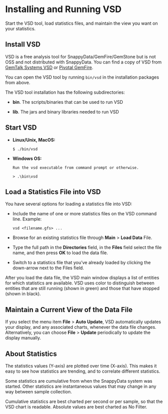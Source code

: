 # Installing and Running VSD


Start the VSD tool, load statistics files, and maintain the view you want on your statistics.

<a id="install-vsd"></a>
## Install VSD

VSD is a free analysis tool for SnappyData/GemFire/GemStone but is not OSS and not distributed with SnappyData. You can find a copy of VSD from [GemTalk Systems VSD](https://gemtalksystems.com/products/vsd/) or [Pivotal GemFire](https://network.pivotal.io/products/pivotal-gemfire).

You can open the VSD tool by running `bin/vsd` in the installation packages from above.

The VSD tool installation has the following subdirectories:

-   **bin**. The scripts/binaries that can be used to run VSD

-   **lib**. The jars and binary libraries needed to run VSD

<a id="start-vsd"></a>

## Start VSD

-   **Linux/Unix, MacOS:**

    ```pre
    $ ./bin/vsd
    ```

-   **Windows OS:**

    ```pre
    Run the vsd executable from command prompt or otherwise.

    > .\bin\vsd
    ```

<a id="statistics-vsd"></a>

## Load a Statistics File into VSD

You have several options for loading a statistics file into VSD:

-   Include the name of one or more statistics files on the VSD command line. Example:

    ```pre
    vsd <filename.gfs> ...
    ```

-   Browse for an existing statistics file through **Main** > **Load Data** File.
-   Type the full path in the **Directories** field, in the **Files** field select the file name, and then press **OK** to load the data file.
-   Switch to a statistics file that you’ve already loaded by clicking the down-arrow next to the Files field.

After you load the data file, the VSD main window displays a list of entities for which statistics are available. VSD uses color to distinguish between entities that are still running (shown in green) and those that have stopped (shown in black).

<a id="current-view-datafile"></a>
## Maintain a Current View of the Data File

If you select the menu item **File** > **Auto Update**, VSD automatically updates your display, and any associated charts, whenever the data file changes. Alternatively, you can choose **File** > **Update** periodically to update the display manually.

<a id="about-statistics"></a>

## About Statistics

The statistics values (Y-axis) are plotted over time (X-axis). This makes it easy to see how statistics are trending, and to correlate different statistics.

Some statistics are cumulative from when the SnappyData system was started. Other statistics are instantaneous values that may change in any way between sample collection.

Cumulative statistics are best charted per second or per sample, so that the VSD chart is readable. Absolute values are best charted as No Filter.
